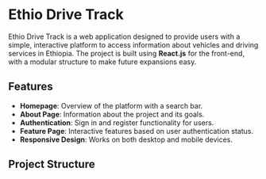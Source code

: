 # Ethio Drive Track

Ethio Drive Track is a web application designed to provide users with a simple, interactive platform to access information about vehicles and driving services in Ethiopia. The project is built using **React.js** for the front-end, with a modular structure to make future expansions easy.

## Features

- **Homepage**: Overview of the platform with a search bar.
- **About Page**: Information about the project and its goals.
- **Authentication**: Sign in and register functionality for users.
- **Feature Page**: Interactive features based on user authentication status.
- **Responsive Design**: Works on both desktop and mobile devices.

## Project Structure


